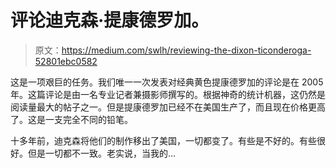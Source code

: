 # 评论迪克森·提康德罗加。

> 原文：<https://medium.com/swlh/reviewing-the-dixon-ticonderoga-52801ebc0582>

这是一项艰巨的任务。我们唯一一次发表对经典黄色提康德罗加的评论是在 2005 年。这篇评论是由一名专业记者兼摄影师撰写的。根据神奇的统计机器，这仍然是阅读量最大的帖子之一。但是提康德罗加已经不在美国生产了，而且现在价格更高了。这是一支完全不同的铅笔。

十多年前，迪克森将他们的制作移出了美国，一切都变了。有些是不好的。有些很好。但是一切都不一致。老实说，当我的…